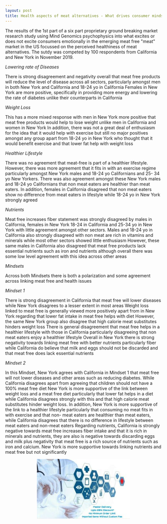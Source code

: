 ```yaml
---
layout: post
title: Health aspects of meat alternatives - What drives consumer minds?
---
```


The results of the 1st part of a six part proprietary ground breaking market research study using Mind Genomics psychophysics 
into what excites or does not excite consumers emotionally in the emerging meat free "meat" market in the US focussed on the perceived healthiness of meat alternatives. 
The sutdy was competed by 100 respondents from California and New York in November 2019.

*Lowering rate of Diseases*

There is strong disagreement and negativity overall that meat free products will reduce the level of disease across all sectors, particularly amongst men in both New York and California  and 18-24 yo in California 
Females in New York are more positive, specifically in providing more energy and lowering the rate of diabetes unlike their counterparts in California 

*Weight Loss*

This has a more mixed response with men in New York more positive that meat free products would help to lose weight unlike men in California and women in New York 
In addition, there was not a great deal of enthusiasm for the idea that it would help with exercise but still no major positives amongst any group apart from 18-24 yo in New York who thought that it would benefit exercise and that lower fat help with weight loss

*Healthier Lifestyle*

There was no agreement that meat-free is part of a healthier lifestyle. However, there was more agreement that it fits in with an exercise regime particularly amongst New York males and 18-24 yo Californians and 25- 34 yo New Yorkers. 
There was also agreement amongst these New York males and 18-24 yo Californians that non meat eaters are healthier than meat eaters. In addition, females in California disagreed that non meat eaters show no difference from meat eaters in lifestyle while 18-24 yo in New York strongly agreed

*Nutrients*

Meat free increases fiber statement was strongly disagreed by males in California, females in New York 18-24 in California and 25-34 yo in New York  with little agreement amongst other sectors. Males and 18-24 yo in California also strongly disagreed with non meat are rich in vitamins and minerals while most other sectors showed little enthusiasm
However, these same males in California also disagreed that meat free products lack essential nutrients such as iron and nutrients although overall there was some low level agreement with this idea across other areas

*Mindsets*

Across both Mindsets there is both a polarization and some agreement across linking meat free and health issues 

*Mindset 1*

There is strong disagreement in California that meat free will lower diseases while New York disagrees  to a lesser extent in most areas Weight loss linked to meat free is generally viewed more positively apart from in New York regarding that lower fat intake in meat free helps with diet However, the same New York group also disagree that high calorie meat substitutes hinders weight loss
There is general disagreement that meat free helps in a healthier lifestyle with those in California particularly disagreeing that non meat eaters enjoy a healthier lifestyle
Overall in New York there is strong negativity towards linking meat free with better nutrients particularly fiber while California do believe that milk and eggs should not be discarded and that meat free does lack essential nutrients 

*Mindset 2* 

In this Mindset, New York agrees with California in Mindset 1 that meat free will not lower diseases and other areas such as reducing diabetes. While California disagrees apart from agreeing that children should not have a 100% meat free diet 
New York is more supportive of the link between weight loss and a meat free diet particularly that lower fat helps in a diet while California disagrees strongly with this and that high calorie meat substitutes hinder weight loss. In addition, New York is more supportive of the link to a healthier lifestyle particularly that consuming no meat fits in with exercise and that non- meat eaters are healthier than meat eaters, while California disagrees that there is no difference in lifestyle between meat eaters and non-meat eaters
Regarding nutrients, California is strongly negative towards meat free increases fiber intake and that it is rich in minerals and nutrients, they are also is negative towards discarding eggs and milk plus negativity that meat free is a rich source of nutrients such as iron and calcium. New York is more supportive towards linking nutrients and meat free but not significantly


<p align="center">
  <img src="/img/health.jpg">
</p>

